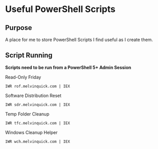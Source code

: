 # Useful PowerShell Scripts

## Purpose

A place for me to store PowerShell Scripts I find useful as I create them.

## Script Running

**Scripts need to be run from a PowerShell 5+ Admin Session**

Read-Only Friday

```
IWR rof.melvinquick.com | IEX
```

Software Distribution Reset

```
IWR sdr.melvinquick.com | IEX
```

Temp Folder Cleanup

```
IWR tfc.melvinquick.com | IEX
```

Windows Cleanup Helper

```
IWR wch.melvinquick.com | IEX
```
